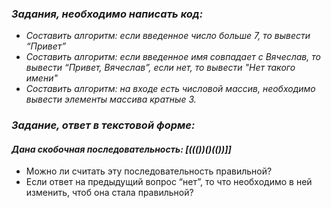 ### *Задания, необходимо написать код:*
-  *Составить алгоритм: если введенное число больше 7, то вывести “Привет”*
-  *Составить алгоритм: если введенное имя совпадает с Вячеслав, то вывести “Привет, Вячеслав”, если нет, то вывести "Нет такого имени"*
-  *Составить алгоритм: на входе есть числовой массив, необходимо вывести элементы массива кратные 3.*

### *Задание, ответ в текстовой форме:*

#### *Дана скобочная последовательность: [((())()(())]]*
- Можно ли считать эту последовательность правильной?
- Если ответ на предыдущий вопрос “нет”, то что необходимо в ней изменить, чтоб она стала правильной?
